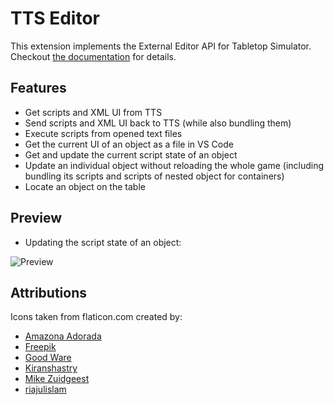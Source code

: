 # TTS Editor

This extension implements the External Editor API for Tabletop Simulator.
Checkout [the documentation](https://sebaestschjin.github.io/tts-tools/editor/latest) for details.

## Features

- Get scripts and XML UI from TTS
- Send scripts and XML UI back to TTS (while also bundling them)
- Execute scripts from opened text files
- Get the current UI of an object as a file in VS Code
- Get and update the current script state of an object
- Update an individual object without reloading the whole game (including bundling its scripts and scripts of nested object for containers)
- Locate an object on the table

## Preview

- Updating the script state of an object:

<img src="https://raw.githubusercontent.com/Sebaestschjin/tts-tools/master/packages/tts-editor/media/update-state.gif" alt="Preview"/>

## Attributions

Icons taken from flaticon.com created by:

- <a href="https://www.flaticon.com/authors/amazona-adorada">Amazona Adorada</a>
- <a href="https://www.flaticon.com/authors/freepik">Freepik</a>
- <a href="https://www.flaticon.com/authors/good-ware">Good Ware</a>
- <a href="https://www.flaticon.com/authors/kiranshastry">Kiranshastry</a>
- <a href="https://www.flaticon.com/authors/mike-zuidgeest">Mike Zuidgeest</a>
- <a href="https://www.flaticon.com/authors/riajulislam">riajulislam</a>
